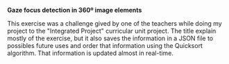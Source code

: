 **Gaze focus detection in 360º image elements**

This exercise was a challenge gived by one of the teachers while doing my project to the "Integrated Project" curricular unit project.
The title explain mostly of the exercise, but it also saves the information in a JSON file to possibles future uses and order that information using the Quicksort algorithm. That information is updated almost in real-time.